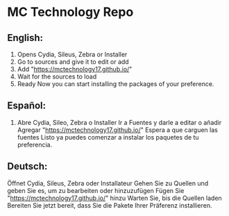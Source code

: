 # MC Technology Repo
## English:
1. Opens Cydia, Sileus, Zebra or Installer
2. Go to sources and give it to edit or add
3. Add "https://mctechnology17.github.io/"
4. Wait for the sources to load
5. Ready Now you can start installing the packages of your preference.
## Español:
1. Abre Cydia, Sileo, Zebra o Installer
Ir a Fuentes y darle a editar o añadir
Agregar "https://mctechnology17.github.io/"
Espera a que carguen las fuentes
Listo ya puedes comenzar a instalar los paquetes de tu preferencia.
## Deutsch:
Öffnet Cydia, Sileus, Zebra oder Installateur
Gehen Sie zu Quellen und geben Sie es, um zu bearbeiten oder hinzuzufügen
Fügen Sie "https://mctechnology17.github.io/" hinzu
Warten Sie, bis die Quellen laden
Bereiten Sie jetzt bereit, dass Sie die Pakete Ihrer Präferenz installieren.
